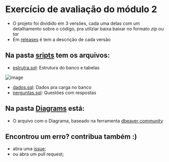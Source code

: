 # Exercício de avaliação do módulo 2

- O projeto foi dividido em 3 versões, cada uma delas com um detalhamento sobre o código, pra utilziar baixa baixar no formato *zip* ou *tar*
- Em [releases](https://github.com/vmaicon/tce-bi-mod2/releases) é tem a descrição de cada versão

## Na pasta [sripts](https://github.com/vmaicon/tce-bi-mod2/tree/main/Scripts) tem os arquivos:
- [estrutra.sql](https://github.com/vmaicon/tce-bi-mod2/blob/main/Scripts/estrutura.sql): Estrutura do banco e tabelas

![image](https://user-images.githubusercontent.com/13096162/117515861-18556100-af5d-11eb-8ca0-3f4e2e701c45.png)


- [dados.sql](https://github.com/vmaicon/tce-bi-mod2/blob/main/Scripts/dados.sql): Dados pra carga no banco
- [perguntas.sql](https://github.com/vmaicon/tce-bi-mod2/blob/main/Scripts/perguntas.sql): Questões com respostas

## Na pasta [Diagrams](https://github.com/vmaicon/tce-bi-mod2/tree/main/Diagrams) está:
- O arquivo com o Diagrama, baseado na ferramenta [dbeaver community](https://dbeaver.io/download/)


## Encontrou um erro? contribua também :)
- abra uma [issue](https://github.com/vmaicon/tce-bi-mod2/issues);
- ou abra um pull request;
